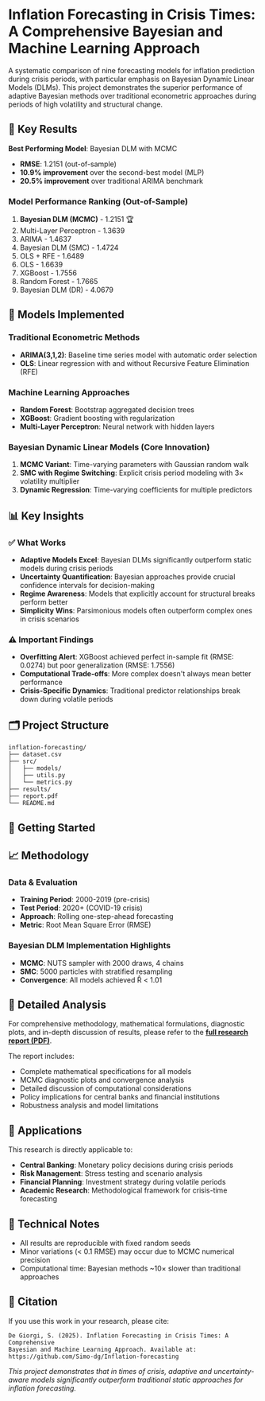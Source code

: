 # Inflation Forecasting in Crisis Times: A Comprehensive Bayesian and Machine Learning Approach

A systematic comparison of nine forecasting models for inflation prediction during crisis periods, with particular emphasis on Bayesian Dynamic Linear Models (DLMs). This project demonstrates the superior performance of adaptive Bayesian methods over traditional econometric approaches during periods of high volatility and structural change.

## 🎯 Key Results

**Best Performing Model**: Bayesian DLM with MCMC
- **RMSE**: 1.2151 (out-of-sample)
- **10.9% improvement** over the second-best model (MLP)
- **20.5% improvement** over traditional ARIMA benchmark

### Model Performance Ranking (Out-of-Sample)
1. **Bayesian DLM (MCMC)** - 1.2151 🏆
2. Multi-Layer Perceptron - 1.3639
3. ARIMA - 1.4637
4. Bayesian DLM (SMC) - 1.4724
5. OLS + RFE - 1.6489
6. OLS - 1.6639
7. XGBoost - 1.7556
8. Random Forest - 1.7665
9. Bayesian DLM (DR) - 4.0679

## 🧠 Models Implemented

### Traditional Econometric Methods
- **ARIMA(3,1,2)**: Baseline time series model with automatic order selection
- **OLS**: Linear regression with and without Recursive Feature Elimination (RFE)

### Machine Learning Approaches
- **Random Forest**: Bootstrap aggregated decision trees
- **XGBoost**: Gradient boosting with regularization
- **Multi-Layer Perceptron**: Neural network with hidden layers

### Bayesian Dynamic Linear Models (Core Innovation)
1. **MCMC Variant**: Time-varying parameters with Gaussian random walk
2. **SMC with Regime Switching**: Explicit crisis period modeling with 3× volatility multiplier
3. **Dynamic Regression**: Time-varying coefficients for multiple predictors

## 📊 Key Insights

### ✅ What Works
- **Adaptive Models Excel**: Bayesian DLMs significantly outperform static models during crisis periods
- **Uncertainty Quantification**: Bayesian approaches provide crucial confidence intervals for decision-making
- **Regime Awareness**: Models that explicitly account for structural breaks perform better
- **Simplicity Wins**: Parsimonious models often outperform complex ones in crisis scenarios

### ⚠️ Important Findings
- **Overfitting Alert**: XGBoost achieved perfect in-sample fit (RMSE: 0.0274) but poor generalization (RMSE: 1.7556)
- **Computational Trade-offs**: More complex doesn't always mean better performance
- **Crisis-Specific Dynamics**: Traditional predictor relationships break down during volatile periods

## 🗂️ Project Structure

```
inflation-forecasting/
├── dataset.csv                        
├── src/                       
│   ├── models/                  
│   ├── utils.py                
│   └── metrics.py        
├── results/                     
├── report.pdf                   
└── README.md
```

## 🚀 Getting Started



## 📈 Methodology

### Data & Evaluation
- **Training Period**: 2000-2019 (pre-crisis)
- **Test Period**: 2020+ (COVID-19 crisis)
- **Approach**: Rolling one-step-ahead forecasting
- **Metric**: Root Mean Square Error (RMSE)

### Bayesian DLM Implementation Highlights
- **MCMC**: NUTS sampler with 2000 draws, 4 chains
- **SMC**: 5000 particles with stratified resampling
- **Convergence**: All models achieved R̂ < 1.01

## 📄 Detailed Analysis

For comprehensive methodology, mathematical formulations, diagnostic plots, and in-depth discussion of results, please refer to the **[full research report (PDF)](report.pdf)**.

The report includes:
- Complete mathematical specifications for all models
- MCMC diagnostic plots and convergence analysis
- Detailed discussion of computational considerations
- Policy implications for central banks and financial institutions
- Robustness analysis and model limitations

## 🎯 Applications

This research is directly applicable to:
- **Central Banking**: Monetary policy decisions during crisis periods
- **Risk Management**: Stress testing and scenario analysis
- **Financial Planning**: Investment strategy during volatile periods
- **Academic Research**: Methodological framework for crisis-time forecasting

## 🔬 Technical Notes

- All results are reproducible with fixed random seeds
- Minor variations (< 0.1 RMSE) may occur due to MCMC numerical precision
- Computational time: Bayesian methods ~10× slower than traditional approaches

## 📝 Citation

If you use this work in your research, please cite:
```
De Giorgi, S. (2025). Inflation Forecasting in Crisis Times: A Comprehensive 
Bayesian and Machine Learning Approach. Available at: 
https://github.com/Simo-dg/Inflation-forecasting
```

*This project demonstrates that in times of crisis, adaptive and uncertainty-aware models significantly outperform traditional static approaches for inflation forecasting.*
